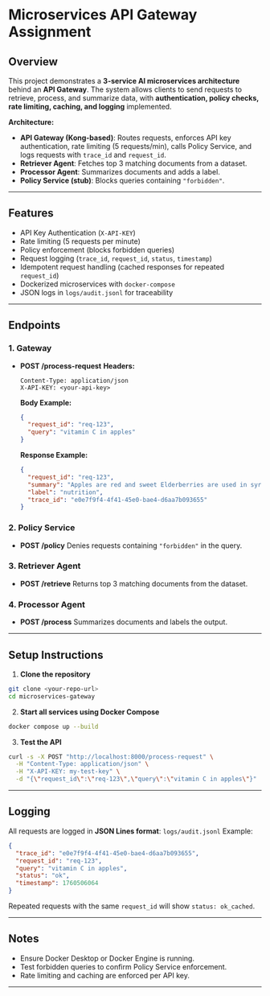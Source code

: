# Microservices API Gateway Assignment

## Overview

This project demonstrates a **3-service AI microservices architecture** behind an **API Gateway**. The system allows clients to send requests to retrieve, process, and summarize data, with **authentication, policy checks, rate limiting, caching, and logging** implemented.

**Architecture:**

* **API Gateway (Kong-based)**: Routes requests, enforces API key authentication, rate limiting (5 requests/min), calls Policy Service, and logs requests with `trace_id` and `request_id`.
* **Retriever Agent**: Fetches top 3 matching documents from a dataset.
* **Processor Agent**: Summarizes documents and adds a label.
* **Policy Service (stub)**: Blocks queries containing `"forbidden"`.

---

## Features

* API Key Authentication (`X-API-KEY`)
* Rate limiting (5 requests per minute)
* Policy enforcement (blocks forbidden queries)
* Request logging (`trace_id`, `request_id`, `status`, `timestamp`)
* Idempotent request handling (cached responses for repeated `request_id`)
* Dockerized microservices with `docker-compose`
* JSON logs in `logs/audit.jsonl` for traceability

---

## Endpoints

### 1. Gateway

* **POST /process-request**
  **Headers:**

  ```
  Content-Type: application/json
  X-API-KEY: <your-api-key>
  ```

  **Body Example:**

  ```json
  {
    "request_id": "req-123",
    "query": "vitamin C in apples"
  }
  ```

  **Response Example:**

  ```json
  {
    "request_id": "req-123",
    "summary": "Apples are red and sweet Elderberries are used in syrups and contain vitamin C Bananas are yellow and rich in potassium",
    "label": "nutrition",
    "trace_id": "e0e7f9f4-4f41-45e0-bae4-d6aa7b093655"
  }
  ```

### 2. Policy Service

* **POST /policy**
  Denies requests containing `"forbidden"` in the query.

### 3. Retriever Agent

* **POST /retrieve**
  Returns top 3 matching documents from the dataset.

### 4. Processor Agent

* **POST /process**
  Summarizes documents and labels the output.

---

## Setup Instructions

1. **Clone the repository**

```bash
git clone <your-repo-url>
cd microservices-gateway
```

2. **Start all services using Docker Compose**

```bash
docker compose up --build
```

3. **Test the API**

```bash
curl -s -X POST "http://localhost:8000/process-request" \
  -H "Content-Type: application/json" \
  -H "X-API-KEY: my-test-key" \
  -d "{\"request_id\":\"req-123\",\"query\":\"vitamin C in apples\"}"
```

---

## Logging

All requests are logged in **JSON Lines format**:
`logs/audit.jsonl`
Example:

```json
{
  "trace_id": "e0e7f9f4-4f41-45e0-bae4-d6aa7b093655",
  "request_id": "req-123",
  "query": "vitamin C in apples",
  "status": "ok",
  "timestamp": 1760506064
}
```

Repeated requests with the same `request_id` will show `status: ok_cached`.

---

## Notes

* Ensure Docker Desktop or Docker Engine is running.
* Test forbidden queries to confirm Policy Service enforcement.
* Rate limiting and caching are enforced per API key.

---

